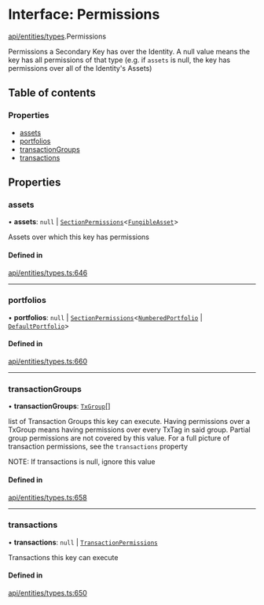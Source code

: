 # Interface: Permissions

[api/entities/types](../wiki/api.entities.types).Permissions

Permissions a Secondary Key has over the Identity. A null value means the key has
  all permissions of that type (e.g. if `assets` is null, the key has permissions over all
  of the Identity's Assets)

## Table of contents

### Properties

- [assets](../wiki/api.entities.types.Permissions#assets)
- [portfolios](../wiki/api.entities.types.Permissions#portfolios)
- [transactionGroups](../wiki/api.entities.types.Permissions#transactiongroups)
- [transactions](../wiki/api.entities.types.Permissions#transactions)

## Properties

### assets

• **assets**: ``null`` \| [`SectionPermissions`](../wiki/api.entities.types.SectionPermissions)\<[`FungibleAsset`](../wiki/api.entities.Asset.Fungible.FungibleAsset)\>

Assets over which this key has permissions

#### Defined in

[api/entities/types.ts:646](https://github.com/PolymeshAssociation/polymesh-sdk/blob/9a8715021/src/api/entities/types.ts#L646)

___

### portfolios

• **portfolios**: ``null`` \| [`SectionPermissions`](../wiki/api.entities.types.SectionPermissions)\<[`NumberedPortfolio`](../wiki/api.entities.NumberedPortfolio.NumberedPortfolio) \| [`DefaultPortfolio`](../wiki/api.entities.DefaultPortfolio.DefaultPortfolio)\>

#### Defined in

[api/entities/types.ts:660](https://github.com/PolymeshAssociation/polymesh-sdk/blob/9a8715021/src/api/entities/types.ts#L660)

___

### transactionGroups

• **transactionGroups**: [`TxGroup`](../wiki/api.procedures.types.TxGroup)[]

list of Transaction Groups this key can execute. Having permissions over a TxGroup
  means having permissions over every TxTag in said group. Partial group permissions are not
  covered by this value. For a full picture of transaction permissions, see the `transactions` property

NOTE: If transactions is null, ignore this value

#### Defined in

[api/entities/types.ts:658](https://github.com/PolymeshAssociation/polymesh-sdk/blob/9a8715021/src/api/entities/types.ts#L658)

___

### transactions

• **transactions**: ``null`` \| [`TransactionPermissions`](../wiki/api.entities.types.TransactionPermissions)

Transactions this key can execute

#### Defined in

[api/entities/types.ts:650](https://github.com/PolymeshAssociation/polymesh-sdk/blob/9a8715021/src/api/entities/types.ts#L650)
